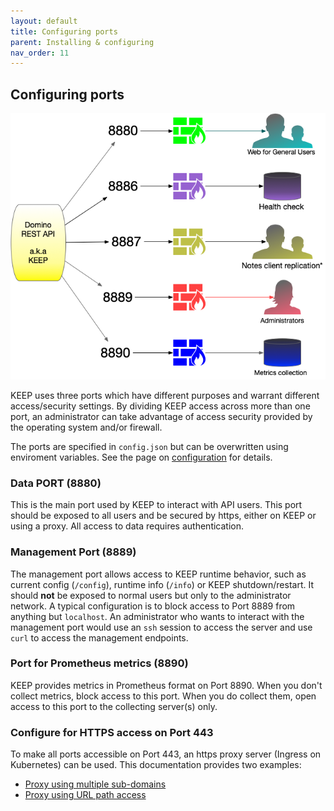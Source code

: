 ```yaml
---
layout: default
title: Configuring ports
parent: Installing & configuring
nav_order: 11
---
```


## Configuring ports

![Ports in use](../../assets/images/PortUse.png)

KEEP uses three ports which have different purposes and warrant different access/security settings. By dividing KEEP access across more than one port, an administrator can take advantage of access security provided by the operating system and/or firewall.

The ports are specified in `config.json` but can be overwritten using enviroment variables. See the page on [configuration](./security/configjson) for details.

### Data PORT (8880)

This is the main port used by KEEP to interact with API users. This port should be exposed to all users and be secured by https, either on KEEP or using a proxy. All access to data requires authentication.

### Management Port (8889)

The management port allows access to KEEP runtime behavior, such as current config (`/config`), runtime info (`/info`) or KEEP shutdown/restart. It should **not** be exposed to normal users but only to the administrator network.
A typical configuration is to block access to Port 8889 from anything but `localhost`. An administrator who wants to interact with the management port would use an `ssh` session to access the server and use `curl` to access the management endpoints.

### Port for Prometheus metrics (8890)

KEEP provides metrics in Prometheus format on Port 8890. When you don't collect metrics, block access to this port. When you do collect them, open access to this port to the collecting server(s) only.

### Configure for HTTPS access on Port 443

To make all ports accessible on Port 443, an https proxy server (Ingress on Kubernetes) can be used. This documentation provides two examples:

- [Proxy using multiple sub-domains](./security/httpsproxy)
- [Proxy using URL path access](./security/httpsproxy2)
